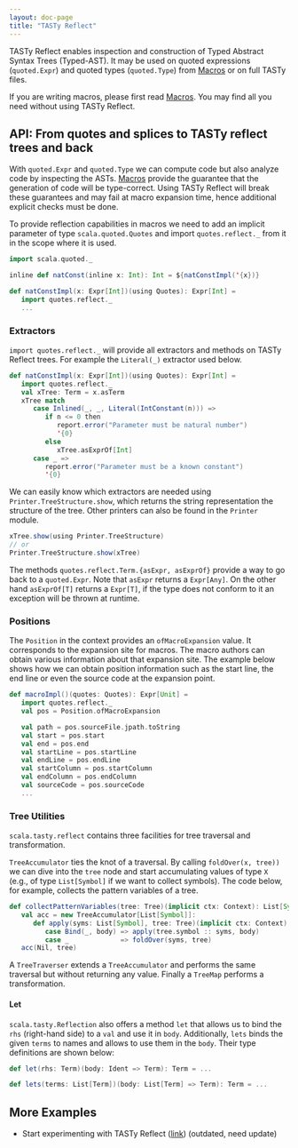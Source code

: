 ```yaml
---
layout: doc-page
title: "TASTy Reflect"
---
```


TASTy Reflect enables inspection and construction of Typed Abstract Syntax Trees
(Typed-AST). It may be used on quoted expressions (`quoted.Expr`) and quoted
types (`quoted.Type`) from [Macros](./macros.md) or on full TASTy files.

If you are writing macros, please first read [Macros](./macros.md).
You may find all you need without using TASTy Reflect.

## API: From quotes and splices to TASTy reflect trees and back

With `quoted.Expr` and `quoted.Type` we can compute code but also analyze code
by inspecting the ASTs. [Macros](./macros.md) provide the guarantee that the
generation of code will be type-correct. Using TASTy Reflect will break these
guarantees and may fail at macro expansion time, hence additional explicit
checks must be done.

To provide reflection capabilities in macros we need to add an implicit
parameter of type `scala.quoted.Quotes` and import `quotes.reflect._` from it in
the scope where it is used.

```scala
import scala.quoted._

inline def natConst(inline x: Int): Int = ${natConstImpl('{x})}

def natConstImpl(x: Expr[Int])(using Quotes): Expr[Int] =
   import quotes.reflect._
   ...
```

### Extractors

`import quotes.reflect._` will provide all extractors and methods on TASTy
Reflect trees. For example the `Literal(_)` extractor used below.

```scala
def natConstImpl(x: Expr[Int])(using Quotes): Expr[Int] =
   import quotes.reflect._
   val xTree: Term = x.asTerm
   xTree match
      case Inlined(_, _, Literal(IntConstant(n))) =>
         if n <= 0 then
            report.error("Parameter must be natural number")
            '{0}
         else
            xTree.asExprOf[Int]
      case _ =>
         report.error("Parameter must be a known constant")
         '{0}
```

We can easily know which extractors are needed using `Printer.TreeStructure.show`,
which returns the string representation the structure of the tree. Other printers
can also be found in the `Printer` module.

```scala
xTree.show(using Printer.TreeStructure)
// or
Printer.TreeStructure.show(xTree)
```

The methods `quotes.reflect.Term.{asExpr, asExprOf}` provide a way to go back to
a `quoted.Expr`. Note that `asExpr` returns a `Expr[Any]`. On the other hand
`asExprOf[T]` returns a `Expr[T]`, if the type does not conform to it an exception
will be thrown at runtime.

### Positions

The `Position` in the context provides an `ofMacroExpansion` value. It corresponds
to the expansion site for macros. The macro authors can obtain various information
about that expansion site. The example below shows how we can obtain position
information such as the start line, the end line or even the source code at the
expansion point.

```scala
def macroImpl()(quotes: Quotes): Expr[Unit] =
   import quotes.reflect._
   val pos = Position.ofMacroExpansion

   val path = pos.sourceFile.jpath.toString
   val start = pos.start
   val end = pos.end
   val startLine = pos.startLine
   val endLine = pos.endLine
   val startColumn = pos.startColumn
   val endColumn = pos.endColumn
   val sourceCode = pos.sourceCode
   ...
```

### Tree Utilities

`scala.tasty.reflect` contains three facilities for tree traversal and
transformation.

`TreeAccumulator` ties the knot of a traversal. By calling `foldOver(x, tree))`
we can dive into the `tree` node and start accumulating values of type `X` (e.g.,
of type `List[Symbol]` if we want to collect symbols). The code below, for
example, collects the pattern variables of a tree.

```scala
def collectPatternVariables(tree: Tree)(implicit ctx: Context): List[Symbol] =
   val acc = new TreeAccumulator[List[Symbol]]:
      def apply(syms: List[Symbol], tree: Tree)(implicit ctx: Context) = tree match
         case Bind(_, body) => apply(tree.symbol :: syms, body)
         case _             => foldOver(syms, tree)
   acc(Nil, tree)
```

A `TreeTraverser` extends a `TreeAccumulator` and performs the same traversal
but without returning any value. Finally a `TreeMap` performs a transformation.

#### Let

`scala.tasty.Reflection` also offers a method `let` that allows us to bind the
`rhs` (right-hand side) to a `val` and use it in `body`. Additionally, `lets`
binds the given `terms` to names and allows to use them in the `body`. Their type
definitions are shown below:

```scala
def let(rhs: Term)(body: Ident => Term): Term = ...

def lets(terms: List[Term])(body: List[Term] => Term): Term = ...
```

## More Examples

* Start experimenting with TASTy Reflect ([link](https://github.com/nicolasstucki/tasty-reflection-exercise))
  (outdated, need update)

